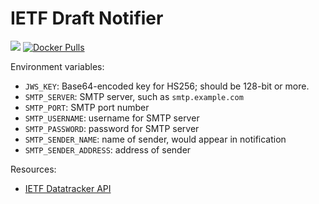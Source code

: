 # IETF Draft Notifier

[![](https://images.microbadger.com/badges/image/franklinyu/ietf-draft-notifier.svg)](https://microbadger.com/images/franklinyu/ietf-draft-notifier "Get your own image badge on microbadger.com")
[![Docker Pulls](https://img.shields.io/docker/pulls/franklinyu/ietf-draft-notifier.svg)](https://hub.docker.com/r/franklinyu/ietf-draft-notifier)

Environment variables:
  - `JWS_KEY`: Base64-encoded key for HS256; should be 128-bit or more.
  - `SMTP_SERVER`: SMTP server, such as `smtp.example.com`
  - `SMTP_PORT`: SMTP port number
  - `SMTP_USERNAME`: username for SMTP server
  - `SMTP_PASSWORD`: password for SMTP server
  - `SMTP_SENDER_NAME`: name of sender, would appear in notification
  - `SMTP_SENDER_ADDRESS`: address of sender

Resources:
  - [IETF Datatracker API](https://datatracker.ietf.org/api/)
